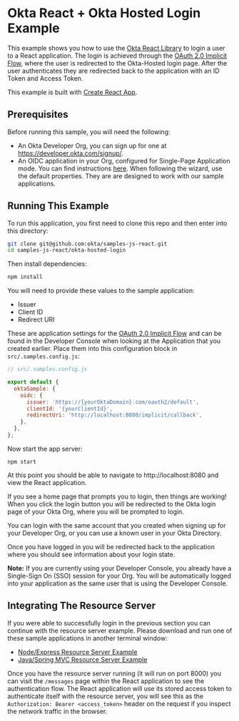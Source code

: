 # Okta React + Okta Hosted Login Example

This example shows you how to use the [Okta React Library][] to login a user to a React application.  The login is achieved through the [OAuth 2.0 Implicit Flow][], where the user is redirected to the Okta-Hosted login page.  After the user authenticates they are redirected back to the application with an ID Token and Access Token.

This example is built with [Create React App][].

## Prerequisites

Before running this sample, you will need the following:

* An Okta Developer Org, you can sign up for one at https://developer.okta.com/signup/.
* An OIDC application in your Org, configured for Single-Page Application mode. You can find instructions [here][OIDC SPA Setup Instructions].  When following the wizard, use the default properties.  They are are designed to work with our sample applications.

[OIDC Web Application Setup Instructions]: https://developer.okta.com/authentication-guide/implementing-authentication/auth-code#1-setting-up-your-application

[OAuth 2.0 authorization code flow]: https://developer.okta.com/authentication-guide/implementing-authentication/auth-code

## Running This Example

To run this application, you first need to clone this repo and then enter into this directory:

```bash
git clone git@github.com:okta/samples-js-react.git
cd samples-js-react/okta-hosted-login
```

Then install dependencies:

```bash
npm install
```

You will need to provide these values to the sample application:

* Issuer
* Client ID
* Redirect URI

These are application settings for the [OAuth 2.0 Implicit Flow][] and can be found in the Developer Console when looking at the Application that you created earlier.  Place them into this configuration block in  `src/.samples.config.js`:

```javascript
// src/.samples.config.js

export default {
  oktaSample: {
    oidc: {
      issuer: 'https://{yourOktaDomain}.com/oauth2/default',
      clientId: '{yourClientId}',
      redirectUri: 'http://localhost:8080/implicit/callback',
    },
  },
};

```

Now start the app server:

```
npm start
```

At this point you should be able to navigate to http://localhost:8080 and view the React application.

If you see a home page that prompts you to login, then things are working!  When you click the login button you will be redirected to the Okta login page of your Okta Org, where you will be prompted to login.

You can login with the same account that you created when signing up for your Developer Org, or you can use a known user in your Okta Directory.

Once you have logged in you will be redirected back to the application where you should see information about your login state.

**Note:** If you are currently using your Developer Console, you already have a Single-Sign On (SSO) session for your Org.  You will be automatically logged into your application as the same user that is using the Developer Console.

## Integrating The Resource Server

If you were able to successfully login in the previous section you can continue with the resource server example.  Please download and run one of these sample applications in another terminal window:

* [Node/Express Resource Server Example](https://github.com/okta/samples-nodejs-express-4/tree/master/resource-server)
* [Java/Spring MVC Resource Server Example](https://github.com/okta/samples-java-spring-mvc/tree/master/resource-server)

Once you have the resource server running (it will run on port 8000) you can visit the `/messages` page within the React application to see the authentication flow.  The React application will use its stored access token to authenticate itself with the resource server, you will see this as the `Authorization: Bearer <access_token>` header on the request if you inspect the network traffic in the browser.

[Create React App]: https://github.com/facebookincubator/create-react-app
[OAuth 2.0 Implicit Flow]: https://developer.okta.com/authentication-guide/implementing-authentication/implicit
[Okta React Library]: https://github.com/okta/okta-oidc-js/tree/master/packages/okta-react
[OIDC SPA Setup Instructions]: https://developer.okta.com/authentication-guide/implementing-authentication/implicit#1-setting-up-your-application
[Okta Sign In Widget]: https://github.com/okta/okta-signin-widget
